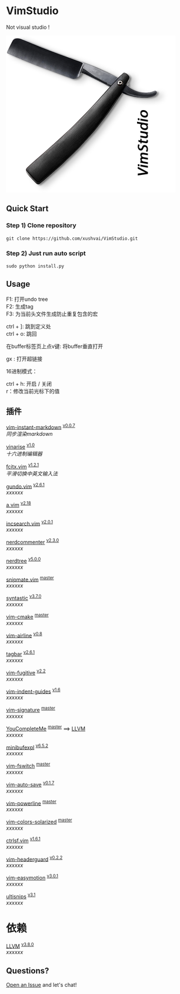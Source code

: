 # VimStudio  
Not visual studio !  

![1](resource/logo_1.png)

## Quick Start  

### Step 1) Clone repository  
```
git clone https://github.com/xushvai/VimStudio.git  
```

### Step 2) Just run auto script 
```
sudo python install.py 
```

## Usage    

F1: 打开undo tree  
F2: 生成tag  
F3: 为当前头文件生成防止重复包含的宏

ctrl + ]: 跳到定义处  
ctrl + o: 跳回

在buffer标签页上点v键: 将buffer垂直打开

gx : 打开超链接



16进制模式：


ctrl + h: 开启 / 关闭  
r：修改当前光标下的值

## 插件  

<a name="">[vim-instant-markdown][1-1]</a> <sup>[v0.0.7][1-2]</sup>  
*同步渲染markdown*

<a name="">[vinarise][2-1]</a> <sup>[v1.0][2-2]</sup>  
*十六进制编辑器*

<a name="">[fcitx.vim][3-1]</a> <sup>[v1.2.1][3-2]</sup>  
*平滑切换中英文输入法*

<a name="">[gundo.vim][4-1]</a> <sup>[v2.6.1][4-2]</sup>  
*xxxxxx*

<a name="">[a.vim][5-1]</a> <sup>[v2.18][5-2]</sup>  
*xxxxxx*

<a name="">[incsearch.vim][6-1]</a> <sup>[v2.0.1][6-2]</sup>  
*xxxxxx*

<a name="">[nerdcommenter][7-1]</a> <sup>[v2.3.0][7-2]</sup>  
*xxxxxx*

<a name="">[nerdtree][8-1]</a> <sup>[v5.0.0][8-2]</sup>  
*xxxxxx*

<a name="">[snipmate.vim][9-1]</a> <sup>[master][9-2]</sup>  
*xxxxxx*

<a name="">[syntastic][10-1]</a> <sup>[v3.7.0][10-2]</sup>  
*xxxxxx*

<a name="">[vim-cmake][11-1]</a> <sup>[master][11-2]</sup>  
*xxxxxx*

<a name="">[vim-airline][12-1]</a> <sup>[v0.8][12-2]</sup>  
*xxxxxx*

<a name="">[tagbar][13-1]</a> <sup>[v2.6.1][13-2]</sup>  
*xxxxxx*

<a name="">[vim-fugitive][14-1]</a> <sup>[v2.2][14-2]</sup>  
*xxxxxx*

<a name="">[vim-indent-guides][15-1]</a> <sup>[v1.6][15-2]</sup>  
*xxxxxx*

<a name="">[vim-signature][16-1]</a> <sup>[master][16-2]</sup>  
*xxxxxx*

<a name="">[YouCompleteMe][17-1]</a> <sup>[master][17-2]</sup> ==> [LLVM](#llvm)   
*xxxxxx*

<a name="">[minibufexpl][18-1]</a> <sup>[v6.5.2][18-2]</sup>  
*xxxxxx*

<a name="">[vim-fswitch][19-1]</a> <sup>[master][19-2]</sup>  
*xxxxxx*

<a name="">[vim-auto-save][20-1]</a> <sup>[v0.1.7][20-2]</sup>  
*xxxxxx*

<a name="">[vim-powerline][21-1]</a> <sup>[master][21-2]</sup>  
*xxxxxx*

<a name="">[vim-colors-solarized][22-1]</a> <sup>[master][22-2]</sup>  
*xxxxxx*

<a name="">[ctrlsf.vim][23-1]</a> <sup>[v1.6.1][23-2]</sup>  
*xxxxxx*

<a name="">[vim-headerguard][24-1]</a> <sup>[v0.2.2][24-2]</sup>  
*xxxxxx*

<a name="">[vim-easymotion][25-1]</a> <sup>[v3.0.1][25-2]</sup>  
*xxxxxx*

<a name="">[ultisnips][26-1]</a> <sup>[v3.1][26-2]</sup>  
*xxxxxx*

# 依赖     
<a name="llvm">[LLVM][27-1]</a> <sup>[v3.8.0][27-2]</sup>  
*xxxxxx*

## Questions?  

[Open an Issue](https://github.com/xushvai/VimStudio/issues/new) and let's chat! 
	
[1-1]:https://github.com/suan/vim-instant-markdown
[1-2]:https://github.com/suan/vim-instant-markdown/releases/tag/v0.0.7
[2-1]:https://github.com/Shougo/vinarise.vim
[2-2]:https://github.com/Shougo/vinarise.vim/releases/tag/ver.1.0
[3-1]:https://github.com/lilydjwg/fcitx.vim
[3-2]:https://github.com/lilydjwg/fcitx.vim/releases/tag/1.2.1
[4-1]:http://github.com/sjl/gundo.vim.git
[4-2]:https://github.com/sjl/gundo.vim/releases/tag/v2.6.1
[5-1]:https://github.com/vim-scripts/a.vim
[5-2]:https://github.com/vim-scripts/a.vim/releases/tag/2.18
[6-1]:https://github.com/haya14busa/incsearch.vim
[6-2]:https://github.com/haya14busa/incsearch.vim/releases/tag/v2.0.1
[7-1]:https://github.com/scrooloose/nerdcommenter.git
[7-2]:https://github.com/scrooloose/nerdcommenter/releases/tag/2.3.0
[8-1]:https://github.com/scrooloose/nerdtree.git
[8-2]:https://github.com/scrooloose/nerdtree/releases/tag/5.0.0
[9-1]:https://github.com/msanders/snipmate.vim.git
[9-2]:https://github.com/msanders/snipmate.vim.git
[10-1]:https://github.com/scrooloose/syntastic
[10-2]:https://github.com/scrooloose/syntastic/releases/tag/3.7.0
[11-1]:https://github.com/vhdirk/vim-cmake.git
[11-2]:https://github.com/vhdirk/vim-cmake.git
[12-1]:https://github.com/bling/vim-airline
[12-2]:https://github.com/vim-airline/vim-airline/releases/tag/v0.8
[13-1]:https://github.com/majutsushi/tagbar
[13-2]:https://github.com/majutsushi/tagbar/releases/tag/v2.6.1
[14-1]:https://github.com/tpope/vim-fugitive.git
[14-2]:https://github.com/tpope/vim-fugitive/releases/tag/v2.2
[15-1]:https://github.com/nathanaelkane/vim-indent-guides.git
[15-2]:https://github.com/nathanaelkane/vim-indent-guides/releases/tag/1.6
[16-1]:https://github.com/kshenoy/vim-signature
[16-2]:https://github.com/kshenoy/vim-signature
[17-1]:https://github.com/Valloric/YouCompleteMe.git
[17-2]:https://github.com/Valloric/YouCompleteMe.git
[18-1]:https://github.com/fholgado/minibufexpl.vim
[18-2]:https://github.com/fholgado/minibufexpl.vim/releases/tag/v6.5.2
[19-1]:https://github.com/derekwyatt/vim-fswitch.git
[19-2]:https://github.com/derekwyatt/vim-fswitch.git
[20-1]:https://github.com/vim-scripts/vim-auto-save.git
[20-2]:https://github.com/vim-scripts/vim-auto-save/releases/tag/0.1.7
[21-1]:https://github.com/Lokaltog/vim-powerline.git
[21-2]:https://github.com/Lokaltog/vim-powerline.git
[22-1]:https://github.com/altercation/vim-colors-solarized.git
[22-2]:https://github.com/altercation/vim-colors-solarized.git
[23-1]:https://github.com/dyng/ctrlsf.vim.git
[23-2]:https://github.com/dyng/ctrlsf.vim/releases/tag/1.6.1
[24-1]:https://github.com/drmikehenry/vim-headerguard.git
[24-2]:https://github.com/drmikehenry/vim-headerguard/releases/tag/v0.2.2
[25-1]:https://github.com/easymotion/vim-easymotion.git
[25-2]:https://github.com/easymotion/vim-easymotion/releases/tag/v3.0.1
[26-1]:https://github.com/SirVer/ultisnips.git
[26-2]:https://github.com/SirVer/ultisnips/releases/tag/3.1
[27-1]:https://github.com/llvm-mirror/llvm
[27-2]:http://llvm.org/releases/download.html



